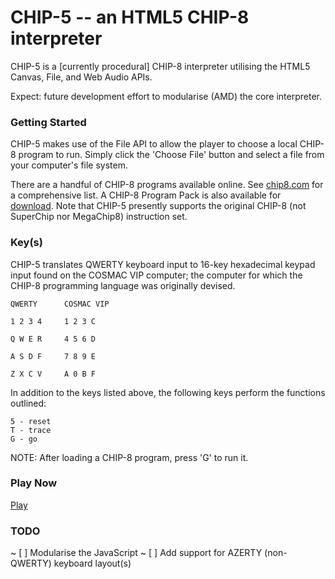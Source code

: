 CHIP-5 -- an HTML5 CHIP-8 interpreter
=====================================

CHIP-5 is a [currently procedural] CHIP-8 interpreter utilising the
HTML5 Canvas, File, and Web Audio APIs.

Expect: future development effort to modularise (AMD) the core interpreter.

### Getting Started ###

CHIP-5 makes use of the File API to allow the player to choose a local CHIP-8
program to run. Simply click the 'Choose File' button and select a file from
your computer's file system.

There are a handful of CHIP-8 programs available online.  See [chip8.com](http://chip8.com/?page=84)
for a comprehensive list. A CHIP-8 Program Pack is also available for
[download](http://chip8.com/?page=109). Note that CHIP-5 presently supports the
original CHIP-8 (not SuperChip nor MegaChip8) instruction set.

### Key(s) ###

CHIP-5 translates QWERTY keyboard input to 16-key hexadecimal keypad input found
on the COSMAC VIP computer; the computer for which the CHIP-8 programming
language was originally devised.

```
QWERTY		COSMAC VIP

1 2 3 4		1 2 3 C

Q W E R		4 5 6 D

A S D F		7 8 9 E

Z X C V		A 0 B F
```

In addition to the keys listed above, the following keys perform the functions
outlined:

```
5 - reset
T - trace
G - go
```

NOTE: After loading a CHIP-8 program, press 'G' to run it.

### Play Now ###

[Play](http://andrewjbaker.github.com/CHIP-5/)

### TODO ###

~ [ ] Modularise the JavaScript
~ [ ] Add support for AZERTY (non-QWERTY) keyboard layout(s)
